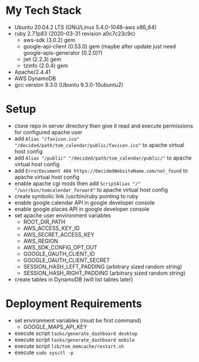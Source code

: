 # My Tech Stack

* Ubuntu 20.04.2 LTS (GNU/Linux 5.4.0-1048-aws x86_64)
* ruby 2.7.1p83 (2020-03-31 revision a0c7c23c9c)
  * aws-sdk (3.0.2) gem
  * google-api-client (0.53.0) gem (maybe after update just need google-apis-generator (0.2.0)?)
  * jwt (2.2.3) gem
  * tzinfo (2.0.4) gem
* Apache/2.4.41
* AWS DynamoDB
* gcc version 9.3.0 (Ubuntu 9.3.0-10ubuntu2)

# Setup

* clone repo in server directory then give it read and execute permissions for configured apache user
* add `Alias "/favicon.ico" "/decided/path/tom_calendar/public/favicon.ico"` to apache virtual host config
* add `Alias "/public" "/decided/path/tom_calendar/public/"` to apache virtual host config
* add `ErrorDocument 404 https://DecidedWebsiteName.com/not_found` to apache virtual host config
* enable apache cgi mods then add `ScriptAlias "/" "/usr/bin/tomcalendar_forward"` to apache virtual host config
* create symbolic link /usr/bin/ruby pointing to ruby
* enable google calendar API in google developer console
* enable google places API in google developer console
* set apache user environment variables
  * ROOT_DIR_PATH
  * AWS_ACCESS_KEY_ID
  * AWS_SECRET_ACCESS_KEY
  * AWS_REGION
  * AWS_SDK_CONFIG_OPT_OUT
  * GOOGLE_OAUTH_CLIENT_ID
  * GOOGLE_OAUTH_CLIENT_SECRET
  * SESSION_HASH_LEFT_PADDING (arbitrary sized random string)
  * SESSION_HASH_RIGHT_PADDING (arbitrary sized random string)
* create tables in DynamoDB (will list tables later)

# Deployment Requirements

* set environment variables (must be first command)
  * GOOGLE_MAPS_API_KEY
* execute script `tasks/generate_dashboard desktop`
* execute script `tasks/generate_dashboard mobile`
* execute script `lib/tom_memcache/restart.sh`
* execute `sudo sysctl -p`
